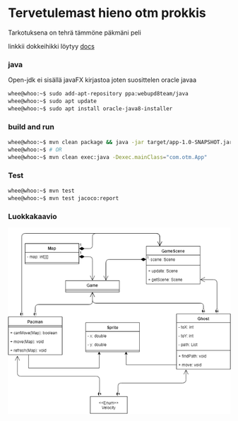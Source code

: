 # Tervetulemast hieno otm prokkis
Tarkotuksena on tehrä tämmöne päkmäni peli

linkkii dokkeihikki löytyy [docs](https://github.com/haapseem/otm-harjoitustyo/tree/master/harjoitustyo/doc)

### java
Open-jdk ei sisällä javaFX kirjastoa joten suosittelen oracle javaa

```bash
whee@whoo:~$ sudo add-apt-repository ppa:webupd8team/java
whee@whoo:~$ sudo apt update
whee@whoo:~$ sudo apt install oracle-java8-installer
```

### build and run
```bash
whee@whoo:~$ mvn clean package && java -jar target/app-1.0-SNAPSHOT.jar
whee@whoo:~$ # OR
whee@whoo:~$ mvn clean exec:java -Dexec.mainClass="com.otm.App"
```

### Test
```bash
whee@whoo:~$ mvn test
whee@whoo:~$ mvn test jacoco:report
```

### Luokkakaavio
![luokkakaavio](https://github.com/haapseem/otm-harjoitustyo/blob/master/harjoitustyo/doc/luokkaKaavio.png?raw=true)
